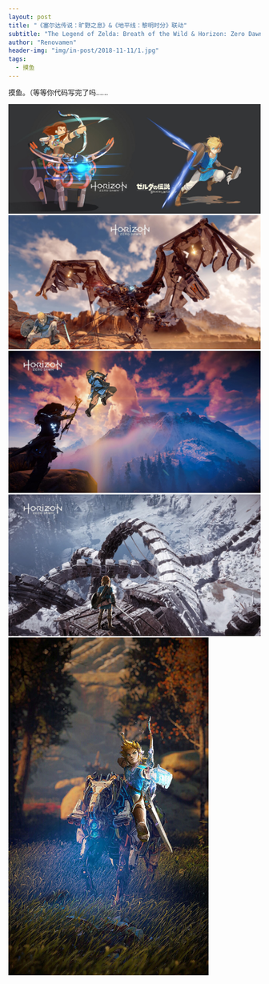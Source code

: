 ```yaml
---
layout: post
title: "《塞尔达传说：旷野之息》&《地平线：黎明时分》联动"
subtitle: "The Legend of Zelda: Breath of the Wild & Horizon: Zero Dawn"
author: "Renovamen"
header-img: "img/in-post/2018-11-11/1.jpg"
tags:
  - 摸鱼
---
```


摸鱼。（等等你代码写完了吗......

![img-1](/img/in-post/2018-11-11/1.jpg)
![img-2](/img/in-post/2018-11-11/2.jpg)
![img-3](/img/in-post/2018-11-11/3.jpg)
![img-4](/img/in-post/2018-11-11/4.jpg)
<img src="/img/in-post/2018-11-11/5.jpg" width="400"/>